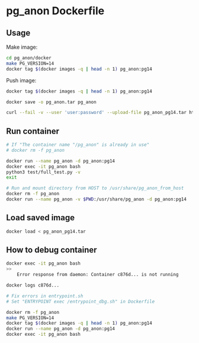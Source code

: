 # pg_anon Dockerfile

## Usage

Make image:

```bash
cd pg_anon/docker
make PG_VERSION=14
docker tag $(docker images -q | head -n 1) pg_anon:pg14
```

Push image:

```bash
docker tag $(docker images -q | head -n 1) pg_anon:pg14

docker save -o pg_anon.tar pg_anon

curl --fail -v --user 'user:password' --upload-file pg_anon_pg14.tar https://nexus.tantorlabs.ru/repository/tantorlabs-raw/
```

## Run container

```bash
# If "The container name "/pg_anon" is already in use"
# docker rm -f pg_anon

docker run --name pg_anon -d pg_anon:pg14
docker exec -it pg_anon bash
python3 test/full_test.py -v
exit

# Run and mount directory from HOST to /usr/share/pg_anon_from_host
docker rm -f pg_anon
docker run --name pg_anon -v $PWD:/usr/share/pg_anon -d pg_anon:pg14
```

## Load saved image

```bash
docker load < pg_anon_pg14.tar
```

## How to debug container

```bash
docker exec -it pg_anon bash
>>
	Error response from daemon: Container c876d... is not running

docker logs c876d...

# Fix errors in entrypoint.sh
# Set "ENTRYPOINT exec /entrypoint_dbg.sh" in Dockerfile

docker rm -f pg_anon
make PG_VERSION=14
docker tag $(docker images -q | head -n 1) pg_anon:pg14
docker run --name pg_anon -d pg_anon:pg14
docker exec -it pg_anon bash

```
